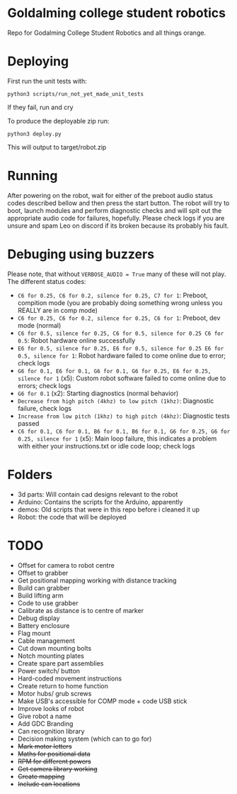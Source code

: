 # Goldalming college student robotics
Repo for Godalming College Student Robotics and all things orange.

# Deploying
First run the unit tests with:
```
python3 scripts/run_not_yet_made_unit_tests
```
If they fail, run and cry

To produce the deployable zip run:
```
python3 deploy.py
```

This will output to target/robot.zip

# Running
After powering on the robot, wait for either of the preboot audio status codes described bellow and then press the start button. The robot will try to boot, launch modules and perform diagnostic checks and will spit out the appropriate audio code for failures, hopefully. Please check logs if you are unsure and spam Leo on discord if its broken because its probably his fault.

# Debuging using buzzers
Please note, that without `VERBOSE_AUDIO = True` many of these will not play. 
The different status codes:
- `C6 for 0.25, C6 for 0.2, silence for 0.25, C7 for 1`: Preboot, compition mode (you are probably doing something wrong unless you REALLY are in comp mode)
- `C6 for 0.25, C6 for 0.2, silence for 0.25, C6 for 1`: Preboot, dev mode (normal)
- `C6 for 0.5, silence for 0.25, C6 for 0.5, silence for 0.25 C6 for 0.5`: Robot hardware online successfully 
- `E6 for 0.5, silence for 0.25, E6 for 0.5, silence for 0.25 E6 for 0.5, silence for 1`: Robot hardware failed to come online due to error; check logs
- `G6 for 0.1, E6 for 0.1, G6 for 0.1, G6 for 0.25, E6 for 0.25, silence for 1` (x5): Custom robot software failed to come online due to errors; check logs 
- `G6 for 0.1` (x2): Starting diagnostics (normal behavior)
- `Decrease from high pitch (4khz) to low pitch (1khz)`: Diagnostic failure, check logs
- `Increase from low pitch (1khz) to high pitch (4khz)`: Diagnostic tests passed
- `C6 for 0.1, C6 for 0.1, B6 for 0.1, B6 for 0.1, G6 for 0.25, G6 for 0.25, silence for 1` (x5): Main loop failure, this indicates a problem with either your instructions.txt or idle code loop; check logs

# Folders
- 3d parts: Will contain cad designs relevant to the robot
- Arduino: Contains the scripts for the Arduino, apparently
- demos: Old scripts that were in this repo before i cleaned it up
- Robot: the code that will be deployed
# TODO
- Offset for camera to robot centre
- Offset to grabber
- Get positional mapping working with distance tracking
- Build can grabber
- Build lifting arm
- Code to use grabber
- Calibrate as distance is to centre of marker
- Debug display
- Battery enclosure
- Flag mount
- Cable management
- Cut down mounting bolts
- Notch mounting plates
- Create spare part assemblies
- Power switch/ button
- Hard-coded movement instructions
- Create return to home function
- Motor hubs/ grub screws
- Make USB's accessible for COMP mode + code USB stick
- Improve looks of robot
- Give robot a name
- Add GDC Branding
- Can recognition library 
- Decision making system (which can to go for)
- ~~Mark motor letters~~
- ~~Maths for positional data~~
- ~~RPM for different powers~~
- ~~Get camera library working~~
- ~~Create mapping~~
- ~~Include can locations~~